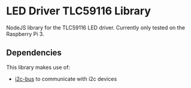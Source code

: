 # LED Driver TLC59116 Library

NodeJS library for the TLC59116 LED driver. Currently only tested on the Raspberry Pi 3.

## Dependencies

This library makes use of:

* [i2c-bus](https://www.npmjs.com/package/i2c-bus) to communicate with i2c devices

